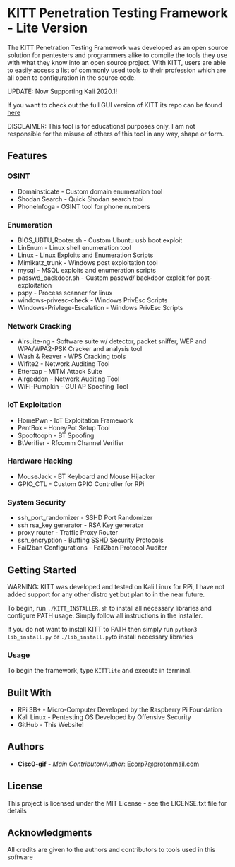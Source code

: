# KITT Penetration Testing Framework - Lite Version

The KITT Penetration Testing Framework was developed as an open source solution for pentesters and programmers alike to compile the tools they use with what they know into an open source project.
With KITT, users are able to easily access a list of commonly used tools to their profession which are all open to configuration in the source code.

UPDATE: Now Supporting Kali 2020.1!

If you want to check out the full GUI version of KITT its repo can be found [here](<https://github.com/Cisc0-gif/KITT.git>)

DISCLAIMER: This tool is for educational purposes only. I am not responsible for the misuse of others of this tool in any way, shape or form.


## Features

### OSINT
* Domainsticate - Custom domain enumeration tool 
* Shodan Search - Quick Shodan search tool
* PhoneInfoga - OSINT tool for phone numbers

### Enumeration
* BIOS_UBTU_Rooter.sh - Custom Ubuntu usb boot exploit
* LinEnum - Linux shell enumeration tool
* Linux - Linux Exploits and Enumeration Scripts
* Mimikatz_trunk - Windows post exploitation tool 
* mysql - MSQL exploits and enumeration scripts
* passwd_backdoor.sh - Custom passwd/ backdoor exploit for post-exploitation
* pspy - Process scanner for linux
* windows-privesc-check - Windows PrivEsc Scripts
* Windows-Privlege-Escalation - Windows PrivEsc Scripts

### Network Cracking
* Airsuite-ng - Software suite w/ detector, packet sniffer, WEP and WPA/WPA2-PSK Cracker and analysis tool
* Wash & Reaver - WPS Cracking tools
* Wifite2 - Network Auditing Tool
* Ettercap - MiTM Attack Suite
* Airgeddon - Network Auditing Tool
* WiFi-Pumpkin - GUI AP Spoofing Tool

### IoT Exploitation
* HomePwn - IoT Exploitation Framework
* PentBox - HoneyPot Setup Tool
* Spooftooph - BT Spoofing
* BtVerifier - Rfcomm Channel Verifier

### Hardware Hacking
* MouseJack - BT Keyboard and Mouse Hijacker
* GPIO_CTL - Custom GPIO Controller for RPi

### System Security
* ssh_port_randomizer - SSHD Port Randomizer
* ssh rsa_key generator - RSA Key generator
* proxy router - Traffic Proxy Router
* ssh_encryption - Buffing SSHD Security Protocols
* Fail2ban Configurations - Fail2ban Protocol Auditer

## Getting Started

WARNING: KITT was developed and tested on Kali Linux for RPi, I have not added support for any other distro yet but plan to in the near future.

To begin, run ``` ./KITT_INSTALLER.sh ``` to install all necessary libraries and configure PATH usage.
Simply follow all instructions in the installer.

If you do not want to install KITT to PATH then simply run ``` python3 lib_install.py ``` or ``` ./lib_install.py ```to install necessary libraries


### Usage

To begin the framework, type ``` KITTlite ``` and execute in terminal. 


## Built With

* RPi 3B+ - Micro-Computer Developed by the Raspberry Pi Foundation
* Kali Linux - Pentesting OS Developed by Offensive Security
* GitHub - This Website!


## Authors

* **Cisc0-gif** - *Main Contributor/Author*: Ecorp7@protonmail.com

## License

This project is licensed under the MIT License - see the LICENSE.txt file for details


## Acknowledgments

All credits are given to the authors and contributors to tools used in this software
